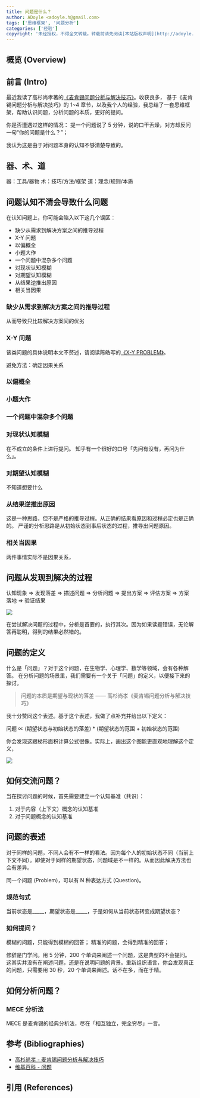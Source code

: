 ```yaml
---
title: 问题是什么？
author: ADoyle <adoyle.h@gmail.com>
tags: ['思维框架', '问题分析']
categories: ['经验']
copyright: '未经授权，不得全文转载。转载前请先阅读[本站版权声明](http://adoyle.me/blog/copyright.html)'
---
```


## 概览 (Overview)
## 前言 (Intro)

最近我读了高杉尚孝著的[《麦肯锡问题分析与解决技巧》][B1]。收获良多，
基于《麦肯锡问题分析与解决技巧》的 1~4 章节，以及我个人的经验，我总结了一套思维框架，帮助认识问题，分析问题的本质，更好的提问。

你是否遭遇过这样的情况：
提一个问题说了 5 分钟，说的口干舌燥，对方却反问一句“你的问题是什么？”；

我认为这是由于对问题本身的认知不够清楚导致的。

<!-- more -->

## 器、术、道

器：工具/器物
术：技巧/方法/框架
道：理念/规则/本质

## 问题认知不清会导致什么问题

在认知问题上，你可能会陷入以下这几个误区：

- 缺少从需求到解决方案之间的推导过程
- X-Y 问题
- 以偏概全
- 小题大作
- 一个问题中混杂多个问题
- 对现状认知模糊
- 对期望认知模糊
- 从结果逆推出原因
- 相关当因果


### 缺少从需求到解决方案之间的推导过程

从而导致只比较解决方案间的优劣

###  X-Y 问题

该类问题的具体说明本文不赘述，请阅读陈皓写的[《X-Y PROBLEM》](https://coolshell.cn/articles/10804.html)。

避免方法：确定因果关系

### 以偏概全
### 小题大作

### 一个问题中混杂多个问题

### 对现状认知模糊

在不成立的条件上进行提问。
知乎有一个很好的口号「先问有没有，再问为什么」。

### 对期望认知模糊

不知道想要什么

### 从结果逆推出原因


这是一种思路，但不是严格的推导过程。从正确的结果看原因和过程必定也是正确的。
严谨的分析思路是从初始状态到事后状态的过程，推导出问题原因。

### 相关当因果

两件事情实际不是因果关系，

## 问题从发现到解决的过程

认知现象 => 发现落差 => 描述问题 => 分析问题 => 提出方案 => 评估方案 => 方案落地 => 验证结果

![](problem-analysis/process.svg)

在尝试解决问题的过程中，分析是首要的，执行其次。因为如果读题错误，无论解答再聪明，得到的结果必然错的。

## 问题的定义

什么是「问题」？对于这个问题，在生物学、心理学、数学等领域，会有各种解答。
在分析问题的场景里，我们需要有一个关于「问题」的定义，以便接下来的探讨。

> 问题的本质是期望与现状的落差
>       —— 高杉尚孝《麦肯锡问题分析与解决技巧》

我十分赞同这个表述。基于这个表述，我做了点补充并给出以下定义：

问题 ∝ (期望状态与初始状态的落差) * (期望状态的范围 + 初始状态的范围)

你会发现这跟梯形面积计算公式很像。实际上，画出这个图能更直观地理解这个定义，

![](problem-analysis/problem-definition.svg)

## 如何交流问题？

当在探讨问题的时候，首先需要建立一个认知基准（共识）：

1. 对于内容（上下文）概念的认知基准
2. 对于问题概念的认知基准


## 问题的表述

对于同样的问题，不同人会有不一样的看法。因为每个人的初始状态不同（当前上下文不同）。即使对于同样的期望状态，问题域是不一样的。从而因此解决方法也会有差异。

同一个问题 (Problem)，可以有 N 种表达方式 (Question)。

### 规范句式

当前状态是_____，期望状态是_____，于是如何从当前状态转变成期望状态？

### 如何提问？

模糊的问题，只能得到模糊的回答； 精准的问题，会得到精准的回答；

修辞是门学问。用 5 分钟，200 个单词来阐述一个问题，这是典型的不会提问。这其实并没有在阐述问题，还是在说明问题的背景。重新组织语言，你会发现真正的问题，只需要用 30 秒，20 个单词来阐述。话不在多，而在于精。

## 如何分析问题？


### MECE 分析法

MECE 是麦肯锡的经典分析法，尽在「相互独立，完全穷尽」一言。


## 参考 (Bibliographies)

- [高杉尚孝 - 麦肯锡问题分析与解决技巧][B1]
- [维基百科 - 问题][B2]

## 引用 (References)

[^1]: [][R1]


<!-- 以下是相关链接 -->

[R1]: <url> "备注"

[B1]: https://www.amazon.cn/dp/B07GJLMNSD/ref=tmm_kin_swatch_0?_encoding=UTF8&qid=1538549907&sr=8-6
[B2]: https://www.wikiwand.com/zh-hans/%E9%97%AE%E9%A2%98
